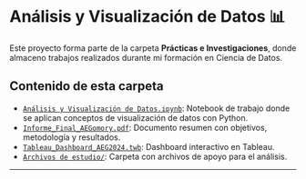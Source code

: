 # Análisis y Visualización de Datos 📊

Este proyecto forma parte de la carpeta **Prácticas e Investigaciones**, donde almaceno trabajos realizados durante mi formación en Ciencia de Datos.

## Contenido de esta carpeta

- [`Análisis y Visualización de Datos.ipynb`](./Análisis%20y%20Visualización%20de%20Datos.ipynb): Notebook de trabajo donde se aplican conceptos de visualización de datos con Python.
- [`Informe_Final_AEGomory.pdf`](./Informe_Final_AEGomory.pdf): Documento resumen con objetivos, metodología y resultados.
- [`Tableau_Dashboard_AEG2024.twb`](./Tableau_Dashboard_AEG2024.twb): Dashboard interactivo en Tableau.
- [`Archivos de estudio/`](./Archivos%20de%20estudio): Carpeta con archivos de apoyo para el análisis.

---


